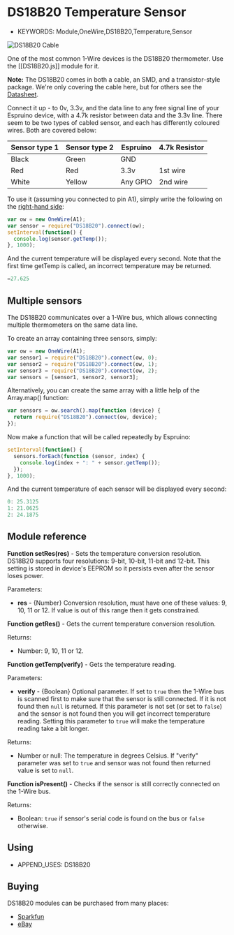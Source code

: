 <!--- Copyright (c) 2013 Gordon Williams, Pur3 Ltd. See the file LICENSE for copying permission. -->
DS18B20 Temperature Sensor
=======================

* KEYWORDS: Module,OneWire,DS18B20,Temperature,Sensor

![DS18B20 Cable](cable.jpg)

One of the most common 1-Wire devices is the DS18B20 thermometer. Use the [[DS18B20.js]] module for it.

**Note:** The DS18B20 comes in both a cable, an SMD, and a transistor-style package. We're only covering the cable here, but for others see the [Datasheet](/datasheets/DS18B20.pdf).

Connect it up - to 0v, 3.3v, and the data line to any free signal line of your Espruino device, with a 4.7k resistor between data and the 3.3v line. There seem to be two types of cabled sensor, and each has differently coloured wires. Both are covered below:

| Sensor type 1 | Sensor type 2 | Espruino   | 4.7k Resistor |
| --------- | --------- | ---------- | ------------- |
| Black     | Green     | GND        |               |
| Red       | Red       | 3.3v       | 1st wire      |
| White     | Yellow    | Any GPIO   | 2nd wire      |

To use it (assuming you connected to pin A1), simply write the following on the [right-hand side](/Modules#repl):

```JavaScript
var ow = new OneWire(A1);
var sensor = require("DS18B20").connect(ow);
setInterval(function() {
  console.log(sensor.getTemp());
}, 1000);
```

And the current temperature will be displayed every second. Note that the first time getTemp is called, an incorrect temperature may be returned.

```JavaScript
=27.625
```

Multiple sensors
---------------

The DS18B20 communicates over a 1-Wire bus, which allows connecting multiple thermometers on the same data line.

To create an array containing three sensors, simply:

```JavaScript
var ow = new OneWire(A1);
var sensor1 = require("DS18B20").connect(ow, 0);
var sensor2 = require("DS18B20").connect(ow, 1);
var sensor3 = require("DS18B20").connect(ow, 2);
var sensors = [sensor1, sensor2, sensor3];
```

Alternatively, you can create the same array with a little help of the Array.map() function:

```JavaScript
var sensors = ow.search().map(function (device) {
  return require("DS18B20").connect(ow, device);
});
```

Now make a function that will be called repeatedly by Espruino:

```JavaScript
setInterval(function() {
  sensors.forEach(function (sensor, index) {
    console.log(index + ": " + sensor.getTemp());
  });
}, 1000);
```

And the current temperature of each sensor will be displayed every second:

```JavaScript
0: 25.3125
1: 21.0625
2: 24.1875
```

Module reference
---------------

**Function setRes(res)** - Sets the temperature conversion resolution. DS18B20 supports four resolutions: 9-bit, 10-bit, 11-bit and 12-bit. This setting is stored in device's EEPROM so it persists even after the sensor loses power.

Parameters:

* **res** - {Number} Conversion resolution, must have one of these values: 9, 10, 11 or 12. If value is out of this range then it gets constrained.

**Function getRes()** - Gets the current temperature conversion resolution.

Returns:

* Number: 9, 10, 11 or 12.

**Function getTemp(verify)** - Gets the temperature reading.

Parameters:

* **verify** - {Boolean} Optional parameter. If set to ```true``` then the 1-Wire bus is scanned first to make sure that the sensor is still connected. If it is not found then ```null``` is returned.
If this parameter is not set (or set to ```false```) and the sensor is not found then you will get incorrect temperature reading.
Setting this parameter to ```true``` will make the temperature reading take a bit longer.

Returns:

* Number or null: The temperature in degrees Celsius. If "verify" parameter was set to ```true``` and sensor was not found then returned value is set to ```null```.

**Function isPresent()** - Checks if the sensor is still correctly connected on the 1-Wire bus.

Returns:

* Boolean: ```true``` if sensor's serial code is found on the bus or ```false``` otherwise.

Using 
-----

* APPEND_USES: DS18B20

Buying
-----

DS18B20 modules can be purchased from many places:

* [Sparkfun](https://www.sparkfun.com/products/11050)
* [eBay](http://www.ebay.com/sch/i.html?_nkw=DS18B20)

